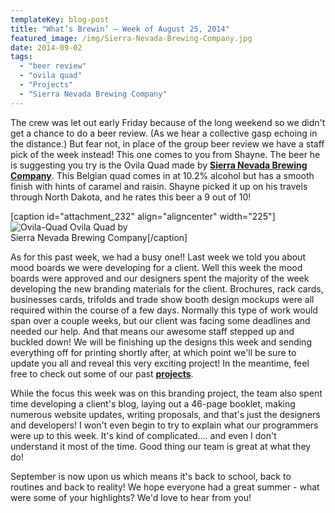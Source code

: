 ```yaml
---
templateKey: blog-post
title: "What’s Brewin’ – Week of August 25, 2014"
featured_image: /img/Sierra-Nevada-Brewing-Company.jpg
date: 2014-09-02
tags:
  - "beer review"
  - "ovila quad"
  - "Projects"
  - "Sierra Nevada Brewing Company"
---
```


The crew was let out early Friday because of the long weekend so we didn't get a chance to do a beer review. (As we hear a collective gasp echoing in the distance.) But fear not, in place of the group beer review we have a staff pick of the week instead! This one comes to you from Shayne. The beer he is suggesting you try is the Ovila Quad made by [**Sierra Nevada Brewing Company**](http://www.sierranevada.com/). This Belgian quad comes in at 10.2% alcohol but has a smooth finish with hints of caramel and raisin. Shayne picked it up on his travels through North Dakota, and he rates this beer a 9 out of 10!

[caption id="attachment_232" align="aligncenter" width="225"]![Ovila-Quad](/img/Ovila-Quad-225x300.jpg) Ovila Quad by  
Sierra Nevada Brewing Company[/caption]

As for this past week, we had a busy one!! Last week we told you about mood boards we were developing for a client. Well this week the mood boards were approved and our designers spent the majority of the week developing the new branding materials for the client. Brochures, rack cards, businesses cards, trifolds and trade show booth design mockups were all required within the course of a few days. Normally this type of work would span over a couple weeks, but our client was facing some deadlines and needed our help. And that means our awesome staff stepped up and buckled down! We will be finishing up the designs this week and sending everything off for printing shortly after, at which point we'll be sure to update you all and reveal this very exciting project! In the meantime, feel free to check out some of our past **[projects](https://graphicintuitions.com/our-work/)**.

While the focus this week was on this branding project, the team also spent time developing a client's blog, laying out a 46-page booklet, making numerous website updates, writing proposals, and that's just the designers and developers! I won't even begin to try to explain what our programmers were up to this week. It's kind of complicated.... and even I don't understand it most of the time. Good thing our team is great at what they do!

September is now upon us which means it's back to school, back to routines and back to reality! We hope everyone had a great summer - what were some of your highlights? We'd love to hear from you!